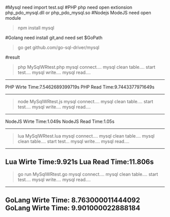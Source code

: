 #Mysql
need import test.sql
#PHP
php need open extionsion php_pdo_mysql.dll or php_pdo_mysql.so
#Nodejs
ModeJS need open module
>npm install mysql

#Golang
need install git,and need set $GoPath
>go get github.com/go-sql-driver/mysql

#result

>php MySqlWRtest.php
mysql connect....
mysql clean table....
start test....
mysql write....
mysql read....

--------------------------------------------------------------

PHP Wirte Time:7.5462689399719s
PHP Read Time:9.7443377971649s

--------------------------------------------------------------

>node MySqlWRtest.js
mysql connect....
mysql clean table....
start test....
mysql write....
mysql read....

--------------------------------------------------------------

NodeJS Wirte Time:1.049s
NodeJS Read Time:1.05s

--------------------------------------------------------------


>lua MySqlWRtest.lua
mysql connect....
mysql clean table....
mysql clean table....
start test...
mysql write....
mysql read....
--------------------------------------------------------------
Lua Wirte Time:9.921s
Lua Read Time:11.806s
--------------------------------------------------------------

>go run MySqlWRtest.go
mysql connect....
mysql clean table....
start test....
mysql write....
mysql read....
--------------------------------------------------------------
GoLang Wirte Time: 8.763000011444092
GoLang Wirte Time: 9.901000022888184
--------------------------------------------------------------